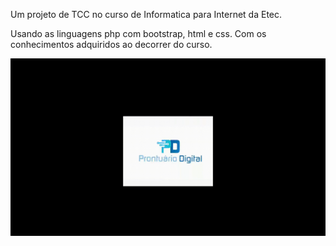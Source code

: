 Um projeto de TCC no curso de Informatica para Internet da Etec.

Usando as linguagens php com bootstrap, html e css. Com os conhecimentos adquiridos ao decorrer do curso.


![](https://github.com/jordacarlos/TCC---Informatica-para-Internet/blob/master/Video_Crop.gif)
